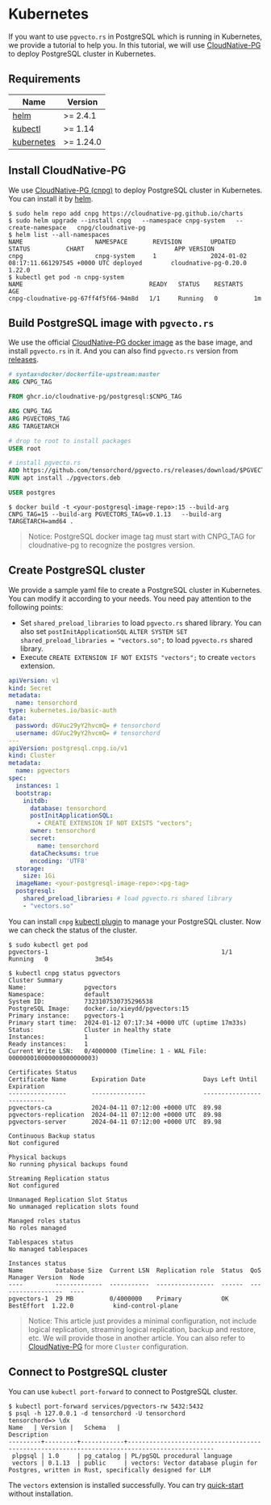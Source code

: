 # Kubernetes

If you want to use `pgvecto.rs` in PostgreSQL which is running in Kubernetes, we provide a tutorial to help you. In this tutorial, we will use [CloudNative-PG](https://cloudnative-pg.io/) to deploy PostgreSQL cluster in Kubernetes.

## Requirements

| Name | Version |
|------|---------|
| <a name="requirement_helm"></a> [helm](#requirement\_helm) | >= 2.4.1 |
| <a name="requirement_kubectl"></a> [kubectl](#requirement\_kubectl) | >= 1.14 |
| <a name="requirement_kubernetes"></a> [kubernetes](#requirement\_kubernetes) | >= 1.24.0 |

## Install CloudNative-PG

We use [CloudNative-PG (cnpg)](https://cloudnative-pg.io/) to deploy PostgreSQL cluster in Kubernetes. You can install it by [helm](https://helm.sh/docs/intro/install/).

```shell
$ sudo helm repo add cnpg https://cloudnative-pg.github.io/charts
$ sudo helm upgrade --install cnpg   --namespace cnpg-system   --create-namespace   cnpg/cloudnative-pg
$ helm list --all-namespaces
NAME                    NAMESPACE       REVISION        UPDATED                                 STATUS          CHART                         APP VERSION
cnpg                    cnpg-system     1               2024-01-02 08:17:11.661297545 +0000 UTC deployed        cloudnative-pg-0.20.0         1.22.0     
$ kubectl get pod -n cnpg-system   
NAME                                   READY   STATUS    RESTARTS   AGE
cnpg-cloudnative-pg-67ff4f5f66-94m8d   1/1     Running   0          1m
```

## Build PostgreSQL image with `pgvecto.rs`

We use the official [CloudNative-PG docker image](https://github.com/cloudnative-pg/postgres-containers) as the base image, and install `pgvecto.rs` in it. And you can also find `pgvecto.rs` version from [releases](https://github.com/tensorchord/pgvecto.rs/releases).

```dockerfile
# syntax=docker/dockerfile-upstream:master
ARG CNPG_TAG

FROM ghcr.io/cloudnative-pg/postgresql:$CNPG_TAG

ARG CNPG_TAG
ARG PGVECTORS_TAG
ARG TARGETARCH

# drop to root to install packages
USER root

# install pgvecto.rs
ADD https://github.com/tensorchord/pgvecto.rs/releases/download/$PGVECTORS_TAG/vectors-pg${CNPG_TAG%.*}_${PGVECTORS_TAG#"v"}_$TARGETARCH.deb ./pgvectors.deb
RUN apt install ./pgvectors.deb

USER postgres
```

```shell
$ docker build -t <your-postgresql-image-repo>:15 --build-arg CNPG_TAG=15 --build-arg PGVECTORS_TAG=v0.1.13   --build-arg TARGETARCH=amd64 .
```
> Notice: PostgreSQL docker image tag must start with CNPG_TAG for cloudnative-pg to recognize the postgres version.

## Create PostgreSQL cluster

We provide a sample yaml file to create a PostgreSQL cluster in Kubernetes. You can modify it according to your needs. You need pay attention to the following points:
- Set `shared_preload_libraries` to load `pgvecto.rs` shared library. You can also set `postInitApplicationSQL`  `ALTER SYSTEM SET shared_preload_libraries = "vectors.so";` to load `pgvecto.rs` shared library. 
- Execute `CREATE EXTENSION IF NOT EXISTS "vectors";` to create `vectors` extension.

```yaml
apiVersion: v1
kind: Secret
metadata:
  name: tensorchord
type: kubernetes.io/basic-auth
data:
  password: dGVuc29yY2hvcmQ= # tensorchord 
  username: dGVuc29yY2hvcmQ= # tensorchord
---
apiVersion: postgresql.cnpg.io/v1
kind: Cluster
metadata:
  name: pgvectors 
spec:
  instances: 1 
  bootstrap:
    initdb:
      database: tensorchord
      postInitApplicationSQL:
        - CREATE EXTENSION IF NOT EXISTS "vectors";
      owner: tensorchord
      secret:
        name: tensorchord
      dataChecksums: true
      encoding: 'UTF8'
  storage:
    size: 1Gi
  imageName: <your-postgresql-image-repo>:<pg-tag>
  postgresql:
    shared_preload_libraries: # load pgvecto.rs shared library
    - "vectors.so"
```

You can install `cnpg` [kubectl plugin](https://cloudnative-pg.io/documentation/1.22/kubectl-plugin/) to manage your PostgreSQL cluster. Now we can check the status of the cluster. 

```shell
$ sudo kubectl get pod
pgvectors-1                                                1/1     Running   0             3m54s

$ kubectl cnpg status pgvectors
Cluster Summary
Name:                pgvectors
Namespace:           default
System ID:           7323107530735296538
PostgreSQL Image:    docker.io/xieydd/pgvectors:15
Primary instance:    pgvectors-1
Primary start time:  2024-01-12 07:17:34 +0000 UTC (uptime 17m33s)
Status:              Cluster in healthy state 
Instances:           1
Ready instances:     1
Current Write LSN:   0/4000000 (Timeline: 1 - WAL File: 000000010000000000000003)

Certificates Status
Certificate Name       Expiration Date                Days Left Until Expiration
----------------       ---------------                --------------------------
pgvectors-ca           2024-04-11 07:12:00 +0000 UTC  89.98
pgvectors-replication  2024-04-11 07:12:00 +0000 UTC  89.98
pgvectors-server       2024-04-11 07:12:00 +0000 UTC  89.98

Continuous Backup status
Not configured

Physical backups
No running physical backups found

Streaming Replication status
Not configured

Unmanaged Replication Slot Status
No unmanaged replication slots found

Managed roles status
No roles managed

Tablespaces status
No managed tablespaces

Instances status
Name         Database Size  Current LSN  Replication role  Status  QoS         Manager Version  Node
----         -------------  -----------  ----------------  ------  ---         ---------------  ----
pgvectors-1  29 MB          0/4000000    Primary           OK      BestEffort  1.22.0           kind-control-plane
```

> Notice: This article just provides a minimal configuration, not include logical replication, streaming logical replication, backup and restore, etc. We will provide those in another article. You can also refer to [CloudNative-PG](https://cloudnative-pg.io/docs/) for more `Cluster` configuration.

## Connect to PostgreSQL cluster

You can use `kubectl port-forward` to connect to PostgreSQL cluster.

```shell
$ kubectl port-forward services/pgvectors-rw 5432:5432
$ psql -h 127.0.0.1 -d tensorchord -U tensorchord
tensorchord=> \dx
Name   | Version |   Schema   |                                         Description                                          
---------+---------+------------+----------------------------------------------------------------------------------------------
 plpgsql | 1.0     | pg_catalog | PL/pgSQL procedural language
 vectors | 0.1.13  | public     | vectors: Vector database plugin for Postgres, written in Rust, specifically designed for LLM
```

The `vectors` extension is installed successfully. You can try [quick-start](https://docs.vectorchord.ai/getting-started/overview.html) without installation.
